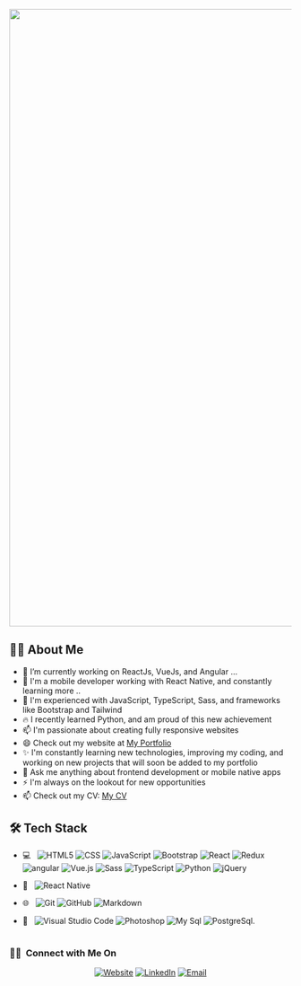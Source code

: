  <p align="center">
  <a href="#"><img src="https://i.postimg.cc/hPdC9Y6P/Black-Flatlay-Photo-Motivational-Finance-Quote-Facebook-Cover-1.png" width="1100px" title="Header"></a>
</p>

## 👨‍💻 About Me
- 🔭 I’m currently working on ReactJs, VueJs, and Angular ...
- 📱 I'm a mobile developer working with React Native, and constantly learning more ..
- 🌱 I'm experienced with JavaScript, TypeScript, Sass, and frameworks like Bootstrap and Tailwind
- 🔥 I recently learned Python, and am proud of this new achievement
- 📫 I'm passionate about creating fully responsive websites
- 😄 Check out my website at [My Portfolio](https://ahmedporfolio.vercel.app/)
- ✨ I'm constantly learning new technologies, improving my coding, and working on new projects that will soon be added to my portfolio
- 💬 Ask me anything about frontend development or mobile native apps
- ⚡ I'm always on the lookout for new opportunities
- 📫 Check out my CV: [My CV](https://docs.google.com/document/d/1krMykigI_SnC5yOOCTSrRA6WZsZX9HXkyCYgRAr9Dao/edit)

## 🛠️ Tech Stack
- 💻 &nbsp;
  ![HTML5](https://img.shields.io/badge/-HTML5-333333?style=flat&logo=HTML5)
  ![CSS](https://img.shields.io/badge/-CSS-333333?style=flat&logo=CSS3&logoColor=1572B6)
  ![JavaScript](https://img.shields.io/badge/-JavaScript-333333?style=flat&logo=javascript)
  ![Bootstrap](https://img.shields.io/badge/-Bootstrap-333333?style=flat&logo=bootstrap&logoColor=563D7C)
  ![React](https://img.shields.io/badge/-React-333333?style=flat&logo=react)
  ![Redux](https://img.shields.io/badge/-redux-333333?style=flat&logo=redux)
    ![angular](https://img.shields.io/badge/-angular-333333?style=flat&logo=angular)
 ![Vue.js](https://img.shields.io/badge/-Vue.js-4FC08D?style=flat&logo=vue.js&logoColor=white&color=35495E)
  ![Sass](https://img.shields.io/badge/-sass-333333?style=flat&logo=sass)
  ![TypeScript](https://img.shields.io/badge/-typescript-333333?style=flat&logo=typescript)
  ![Python](https://img.shields.io/badge/-python-333333?style=flat&logo=python)
  ![jQuery](https://img.shields.io/badge/-jquery-333333?style=flat&logo=jquery)
  
  
- 📱 &nbsp;
  ![React Native](https://img.shields.io/badge/-reactnative-333333?style=flat&logo=reactnative)


- 🌐 &nbsp;
  ![Git](https://img.shields.io/badge/-Git-333333?style=flat&logo=git)
  ![GitHub](https://img.shields.io/badge/-GitHub-333333?style=flat&logo=github)
  ![Markdown](https://img.shields.io/badge/-Markdown-333333?style=flat&logo=markdown)
- 🔧 &nbsp;
  ![Visual Studio Code](https://img.shields.io/badge/-Visual%20Studio%20Code-333333?style=flat&logo=visual-studio-code&logoColor=007ACC)
  ![Photoshop](https://img.shields.io/badge/-Photoshop-333333?style=flat&logo=adobe-photoshop)
  ![My Sql](https://img.shields.io/badge/-mysql-333333?style=flat&logo=mysql)
  ![PostgreSql](https://img.shields.io/badge/-postgresql-333333?style=flat&logo=postgresql).


#

 <h3> 🤝🏻 &nbsp;Connect with Me On</h3>
<p align="center">
  <a href="https://ahmedporfolio.vercel.app/" target="_blank"><img alt="Website" src="https://img.shields.io/badge/Website-My Portfolio-blue?style=flat-square&logo=google-chrome"></a>
  <a href="https://www.linkedin.com/in/ahmed-barakat-dev/" target="_blank"><img alt="LinkedIn" src="https://img.shields.io/badge/LinkedIn-Ahmed Barakat-blue?style=flat-square&logo=linkedin"></a>
  <a href="mailto:ahmedbarakat2401@gmail.com" target="_blank"><img alt="Email" src="https://img.shields.io/badge/Email-ahmedbarakat2401@gmail.com-blue?style=flat-square&logo=gmail"></a>
</p>
